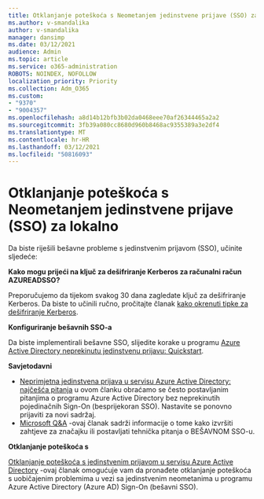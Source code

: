 ```yaml
---
title: Otklanjanje poteškoća s Neometanjem jedinstvene prijave (SSO) za lokalno
ms.author: v-smandalika
author: v-smandalika
manager: dansimp
ms.date: 03/12/2021
audience: Admin
ms.topic: article
ms.service: o365-administration
ROBOTS: NOINDEX, NOFOLLOW
localization_priority: Priority
ms.collection: Adm_O365
ms.custom:
- "9370"
- "9004357"
ms.openlocfilehash: a8d14b12bfb3b02da0468eee70af26344465a2a2
ms.sourcegitcommit: 3fb39a080cc8680d960b8468ac9355389a3e2df4
ms.translationtype: MT
ms.contentlocale: hr-HR
ms.lasthandoff: 03/12/2021
ms.locfileid: "50816093"
---
```

# <a name="troubleshoot-seamless-single-sign-on-sso-for-on-premises"></a>Otklanjanje poteškoća s Neometanjem jedinstvene prijave (SSO) za lokalno

Da biste riješili bešavne probleme s jedinstvenim prijavom (SSO), učinite sljedeće:

**Kako mogu prijeći na ključ za dešifriranje Kerberos za računalni račun AZUREADSSO?**

Preporučujemo da tijekom svakog 30 dana zagledate ključ za dešifriranje Kerberos. Da biste to učinili ručno, pročitajte članak [kako okrenuti tipke za dešifriranje Kerberos](https://docs.microsoft.com/azure/active-directory/hybrid/how-to-connect-sso-faq#).

**Konfiguriranje bešavnih SSO-a**

Da biste implementirali bešavne SSO, slijedite korake u programu [Azure Active Directory neprekinutu jedinstvenu prijavu: Quickstart](https://docs.microsoft.com/azure/active-directory/hybrid/how-to-connect-sso-quick-start#step-5-roll-over-keys).

**Savjetodavni**

- [Neprimjetna jedinstvena prijava u servisu Azure Active Directory: najčešća pitanja](https://docs.microsoft.com/azure/active-directory/hybrid/how-to-connect-sso-faq) u ovom članku obraćamo se često postavljanim pitanjima o programu Azure Active Directory bez neprekinutih pojedinačnih Sign-On (besprijekoran SSO). Nastavite se ponovno prijaviti za novi sadržaj.
- [Microsoft Q&A](https://docs.microsoft.com/answers/topics/azure-ad-single-sign-on.html) -ovaj članak sadrži informacije o tome kako izvršiti zahtjeve za značajku ili postavljati tehnička pitanja o BEŠAVNOM SSO-u.

**Otklanjanje poteškoća s**

[Otklanjanje poteškoća s jedinstvenim prijavom u servisu Azure Active Directory](https://docs.microsoft.com/azure/active-directory/hybrid/tshoot-connect-sso) -ovaj članak omogućuje vam da pronađete otklanjanje poteškoća s uobičajenim problemima u vezi sa jedinstvenim neometanima u programu Azure Active Directory (Azure AD) Sign-On (bešavni SSO).







